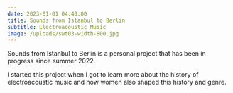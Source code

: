 ```yaml
---
date: 2023-01-01 04:40:00
title: Sounds from Istanbul to Berlin
subtitle: Electroacoustic Music
image: /uploads/swt03-width-800.jpg
---
```

Sounds from Istanbul to Berlin is a personal project that has been in progress since summer 2022.&nbsp;

I started this project when I got to learn more about the history of electroacoustic music and how women also shaped this history and genre.&nbsp;